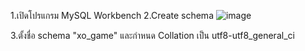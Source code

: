 1.เปิดโปรแกรม MySQL Workbench
2.Create schema
![image](https://github.com/user-attachments/assets/d0ed4d75-403d-4e34-8954-d60b897df3f3)

3.ตั้งชื่อ schema "xo_game" และกำหนด Collation เป็น utf8-utf8_general_ci
